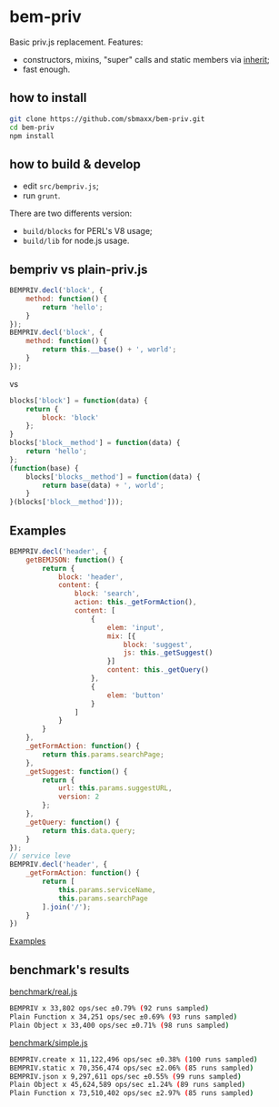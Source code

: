 bem-priv
========
Basic priv.js replacement. Features:
* constructors, mixins, "super" calls and static members via [inherit](https://github.com/dfilatov/inherit);
* fast enough.

## how to install

```bash
git clone https://github.com/sbmaxx/bem-priv.git
cd bem-priv
npm install
```

## how to build & develop
* edit `src/bempriv.js`;
* run `grunt`.

There are two differents version:
* `build/blocks` for PERL's V8 usage;
* `build/lib` for node.js usage.

## bempriv vs plain-priv.js

```js
BEMPRIV.decl('block', {
    method: function() {
        return 'hello';
    }
});
BEMPRIV.decl('block', {
    method: function() {
        return this.__base() + ', world';
    }
});
```

vs

```js
blocks['block'] = function(data) {
    return {
        block: 'block'
    };
}
blocks['block__method'] = function(data) {
    return 'hello';
};
(function(base) {
    blocks['blocks__method'] = function(data) {
        return base(data) + ', world';
    }
}(blocks['block__method']));
```

## Examples
```js
BEMPRIV.decl('header', {
    getBEMJSON: function() {
        return {
            block: 'header',
            content: {
                block: 'search',
                action: this._getFormAction(),
                content: [
                    {
                        elem: 'input',
                        mix: [{
                            block: 'suggest',
                            js: this._getSuggest()
                        }]
                        content: this._getQuery()
                    },
                    {
                        elem: 'button'
                    }
                ]
            }
        }
    },
    _getFormAction: function() {
        return this.params.searchPage;
    },
    _getSuggest: function() {
        return {
            url: this.params.suggestURL,
            version: 2
        };
    },
    _getQuery: function() {
        return this.data.query;
    }
});
// service leve
BEMPRIV.decl('header', {
    _getFormAction: function() {
        return [
            this.params.serviceName,
            this.params.searchPage
        ].join('/');
    }
})
```

[Examples](example.js)

## benchmark's results

[benchmark/real.js](benchmark/real.js)
```bash
BEMPRIV x 33,802 ops/sec ±0.79% (92 runs sampled)
Plain Function x 34,251 ops/sec ±0.69% (93 runs sampled)
Plain Object x 33,400 ops/sec ±0.71% (98 runs sampled)
```
[benchmark/simple.js](benchmark/simple.js)
```bash
BEMPRIV.create x 11,122,496 ops/sec ±0.38% (100 runs sampled)
BEMPRIV.static x 70,356,474 ops/sec ±2.06% (85 runs sampled)
BEMPRIV.json x 9,297,611 ops/sec ±0.55% (99 runs sampled)
Plain Object x 45,624,589 ops/sec ±1.24% (89 runs sampled)
Plain Function x 73,510,402 ops/sec ±2.97% (85 runs sampled)
```
